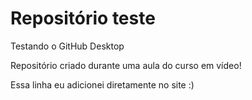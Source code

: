 # Repositório teste
 Testando o GitHub Desktop

 Repositório criado durante uma aula do curso em vídeo!
 
 Essa linha eu adicionei diretamente no site :)
